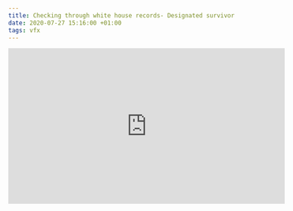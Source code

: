 ```yaml
---
title: Checking through white house records- Designated survivor
date: 2020-07-27 15:16:00 +01:00
tags: vfx
---
```


<iframe width="560" height="315" src="https://www.youtube.com/embed/iMQ8OM0Ugls" frameborder="0" allow="accelerometer; autoplay; encrypted-media; gyroscope; picture-in-picture" allowfullscreen></iframe>